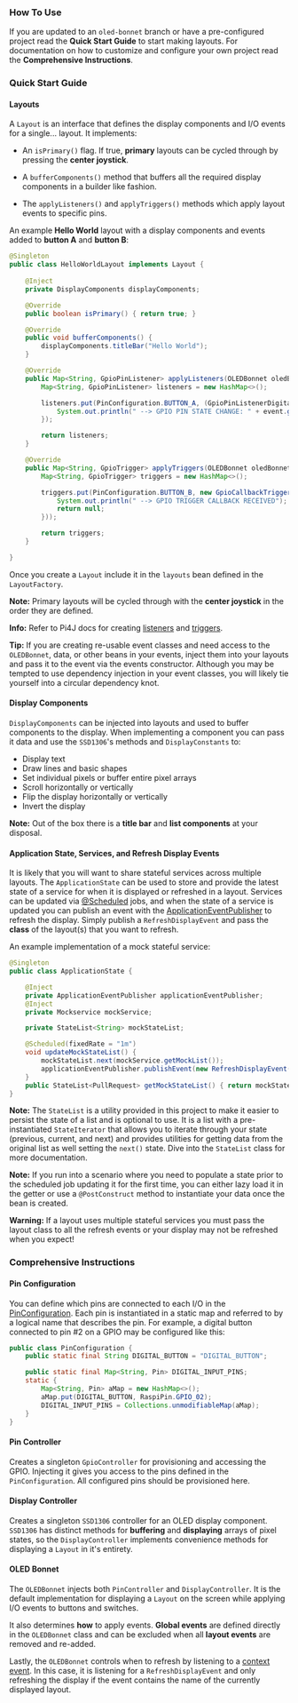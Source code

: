 ### How To Use

If you are updated to an `oled-bonnet` branch or have a pre-configured project read the **Quick Start Guide** to start making layouts. 
For documentation on how to customize and configure your own project read the **Comprehensive Instructions**.

### Quick Start Guide

#### Layouts

A `Layout` is an interface that defines the display components and I/O events for a single... layout. It implements:

* An `isPrimary()` flag. If true, **primary** layouts can be cycled through by pressing the **center joystick**.

* A `bufferComponents()` method that buffers all the required display components in a builder like fashion.

* The `applyListeners()` and `applyTriggers()` methods which apply layout events to specific pins.

An example **Hello World** layout with a display components and events added to **button A** and **button B**:

```java
@Singleton
public class HelloWorldLayout implements Layout { 
	
	@Inject
	private DisplayComponents displayComponents;

	@Override
	public boolean isPrimary() { return true; }

	@Override
	public void bufferComponents() {
		displayComponents.titleBar("Hello World");
	}

	@Override
	public Map<String, GpioPinListener> applyListeners(OLEDBonnet oledBonnet) {
		Map<String, GpioPinListener> listeners = new HashMap<>();

		listeners.put(PinConfiguration.BUTTON_A, (GpioPinListenerDigital) event -> {
			System.out.println(" --> GPIO PIN STATE CHANGE: " + event.getPin() + " = " + event.getState());
		});

		return listeners;
	}

	@Override
	public Map<String, GpioTrigger> applyTriggers(OLEDBonnet oledBonnet) {
		Map<String, GpioTrigger> triggers = new HashMap<>();

		triggers.put(PinConfiguration.BUTTON_B, new GpioCallbackTrigger(() -> {
			System.out.println(" --> GPIO TRIGGER CALLBACK RECEIVED");
			return null;
		}));

		return triggers;
	}

}
```

Once you create a `Layout` include it in the `layouts` bean defined in the `LayoutFactory`.

__Note:__ Primary layouts will be cycled through with the **center joystick** in the order they are defined.

__Info:__ Refer to Pi4J docs for creating [listeners](https://pi4j.com/1.2/example/listener.html) and [triggers](https://pi4j.com/1.2/example/trigger.html).

__Tip:__ If you are creating re-usable event classes and need access to the `OLEDBonnet`, data, or other beans in your events, inject them into your layouts and pass it to the event via the events constructor. 
Although you may be tempted to use dependency injection in your event classes, you will likely tie yourself into a circular dependency knot. 

#### Display Components

`DisplayComponents` can be injected into layouts and used to buffer components to the display. 
When implementing a component you can pass it data and use the `SSD1306`'s methods and `DisplayConstants` to:

* Display text
* Draw lines and basic shapes
* Set individual pixels or buffer entire pixel arrays
* Scroll horizontally or vertically
* Flip the display horizontally or vertically
* Invert the display

__Note:__ Out of the box there is a **title bar** and **list components** at your disposal.

#### Application State, Services, and Refresh Display Events

It is likely that you will want to share stateful services across multiple layouts. 
The `ApplicationState` can be used to store and provide the latest state of a service for when it is displayed or refreshed in a layout.
Services can be updated via [@Scheduled](https://docs.micronaut.io/latest/guide/index.html#scheduling) jobs, and when the state of a service is updated you can publish an event with the [ApplicationEventPublisher](https://docs.micronaut.io/latest/guide/index.html#contextEvents) to refresh the display.
Simply publish a `RefreshDisplayEvent` and pass the **class** of the layout(s) that you want to refresh.

An example implementation of a mock stateful service:

```java
@Singleton
public class ApplicationState {

	@Inject
	private ApplicationEventPublisher applicationEventPublisher;
	@Inject
	private Mockservice mockService;

	private StateList<String> mockStateList;

	@Scheduled(fixedRate = "1m")
	void updateMockStateList() {
		mockStateList.next(mockService.getMockList());
		applicationEventPublisher.publishEvent(new RefreshDisplayEvent(MyLayoutOne.NAME, MyLayoutTwo.NAME));
	}
	public StateList<PullRequest> getMockStateList() { return mockStateList; }
}
```

__Note:__ The `StateList` is a utility provided in this project to make it easier to persist the state of a list and is optional to use. 
It is a list with a pre-instantiated `StateIterator` that allows you to iterate through your state (previous, current, and next) and provides utilities for getting data from the original list as well setting the `next()` state.
Dive into the `StateList` class for more documentation.

__Note:__ If you run into a scenario where you need to populate a state prior to the scheduled job updating it for the first time, you can either lazy load it in the getter or use a `@PostConstruct` method to instantiate your data once the bean is created.

__Warning:__ If a layout uses multiple stateful services you must pass the layout class to all the refresh events or your display may not be refreshed when you expect!

### Comprehensive Instructions

#### Pin Configuration

You can define which pins are connected to each I/O in the [PinConfiguration](src/main/java/pi/naut/gpio/config/PinConfiguration.java). 
Each pin is instantiated in a static map and referred to by a logical name that describes the pin. 
For example, a digital button connected to pin #2 on a GPIO may be configured like this:

```java
public class PinConfiguration {
	public static final String DIGITAL_BUTTON = "DIGITAL_BUTTON";

	public static final Map<String, Pin> DIGITAL_INPUT_PINS;
	static {
		Map<String, Pin> aMap = new HashMap<>();
		aMap.put(DIGITAL_BUTTON, RaspiPin.GPIO_02);
		DIGITAL_INPUT_PINS = Collections.unmodifiableMap(aMap);
	}
}
```

#### Pin Controller

Creates a singleton `GpioController` for provisioning and accessing the GPIO. 
Injecting it gives you access to the pins defined in the `PinConfiguration`. 
All configured pins should be provisioned here.

#### Display Controller

Creates a singleton `SSD1306` controller for an OLED display component.
`SSD1306` has distinct methods for **buffering** and **displaying** arrays of pixel states, so the `DisplayController` implements convenience methods for displaying a `Layout` in it's entirety.

#### OLED Bonnet

The `OLEDBonnet` injects both `PinController` and `DisplayController`. It is the default implementation for displaying a `Layout` on the screen while applying I/O events to buttons and switches. 

It also determines **how** to apply events. **Global events** are defined directly in the `OLEDBonnet` class and can be excluded when all **layout events** are removed and re-added.

Lastly, the `OLEDBonnet` controls when to refresh by listening to a [context event](https://docs.micronaut.io/latest/guide/index.html#contextEvents). 
In this case, it is listening for a `RefreshDisplayEvent` and only refreshing the display if the event contains the name of the currently displayed layout.
